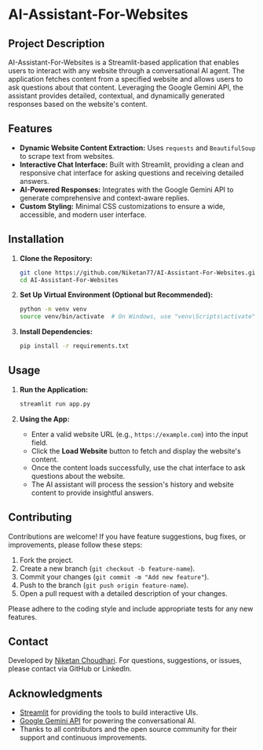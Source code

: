 # AI-Assistant-For-Websites

## Project Description
AI-Assistant-For-Websites is a Streamlit-based application that enables users to interact with any website through a conversational AI agent. The application fetches content from a specified website and allows users to ask questions about that content. Leveraging the Google Gemini API, the assistant provides detailed, contextual, and dynamically generated responses based on the website's content.

## Features
- **Dynamic Website Content Extraction:** Uses `requests` and `BeautifulSoup` to scrape text from websites.
- **Interactive Chat Interface:** Built with Streamlit, providing a clean and responsive chat interface for asking questions and receiving detailed answers.
- **AI-Powered Responses:** Integrates with the Google Gemini API to generate comprehensive and context-aware replies.
- **Custom Styling:** Minimal CSS customizations to ensure a wide, accessible, and modern user interface.

## Installation

1. **Clone the Repository:**
   ```bash
   git clone https://github.com/Niketan77/AI-Assistant-For-Websites.git
   cd AI-Assistant-For-Websites
   ```

2. **Set Up Virtual Environment (Optional but Recommended):**
   ```bash
   python -m venv venv
   source venv/bin/activate  # On Windows, use "venv\Scripts\activate"
   ```

3. **Install Dependencies:**
   ```bash
   pip install -r requirements.txt
   ```

## Usage

1. **Run the Application:**
   ```bash
   streamlit run app.py
   ```

2. **Using the App:**
   - Enter a valid website URL (e.g., `https://example.com`) into the input field.
   - Click the **Load Website** button to fetch and display the website's content.
   - Once the content loads successfully, use the chat interface to ask questions about the website.
   - The AI assistant will process the session's history and website content to provide insightful answers.

## Contributing
Contributions are welcome! If you have feature suggestions, bug fixes, or improvements, please follow these steps:
1. Fork the project.
2. Create a new branch (`git checkout -b feature-name`).
3. Commit your changes (`git commit -m "Add new feature"`).
4. Push to the branch (`git push origin feature-name`).
5. Open a pull request with a detailed description of your changes.

Please adhere to the coding style and include appropriate tests for any new features.

## Contact
Developed by [Niketan Choudhari](https://linkedin.com/in/niketan-choudhari-807980270). For questions, suggestions, or issues, please contact via GitHub or LinkedIn.

## Acknowledgments
- [Streamlit](https://streamlit.io/) for providing the tools to build interactive UIs.
- [Google Gemini API](https://developers.generativelanguage.googleapis.com/) for powering the conversational AI.
- Thanks to all contributors and the open source community for their support and continuous improvements.
